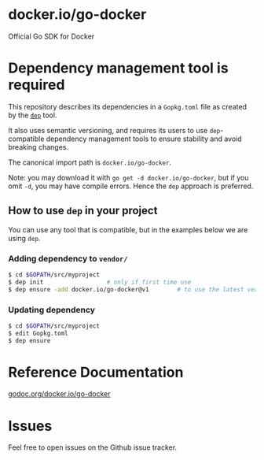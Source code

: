 # docker.io/go-docker
Official Go SDK for Docker

# Dependency management tool is required

This repository describes its dependencies in a `Gopkg.toml` file as created by the [`dep`](https://github.com/golang/dep#setup) tool.

It also uses semantic versioning, and requires its users to use `dep`-compatible dependency management tools to ensure stability and avoid breaking changes.

The canonical import path is `docker.io/go-docker`.

Note: you may download it with `go get -d docker.io/go-docker`, but if you omit `-d`, you may have compile errors. Hence the `dep` approach is preferred.

## How to use `dep` in your project

You can use any tool that is compatible, but in the examples below we are using `dep`.

### Adding dependency to `vendor/`

```bash
$ cd $GOPATH/src/myproject
$ dep init 					# only if first time use
$ dep ensure -add docker.io/go-docker@v1    	# to use the latest version of v1.x.y
```

### Updating dependency

```bash
$ cd $GOPATH/src/myproject
$ edit Gopkg.toml
$ dep ensure
```

# Reference Documentation

[godoc.org/docker.io/go-docker](https://godoc.org/docker.io/go-docker)

# Issues

Feel free to open issues on the Github issue tracker.

